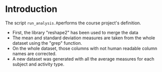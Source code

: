 # Introduction

The script `run_analysis.R`performs the course project's definition.

* First, the library "reshape2" has been used to merge the data
* The mean and standard deviation measures are taken from the whole dataset using the "grep" function.
* On the whole dataset, those columns with not human readable column names are corrected.
* A new dataset was generated with all the average measures for each subject and activity type.
